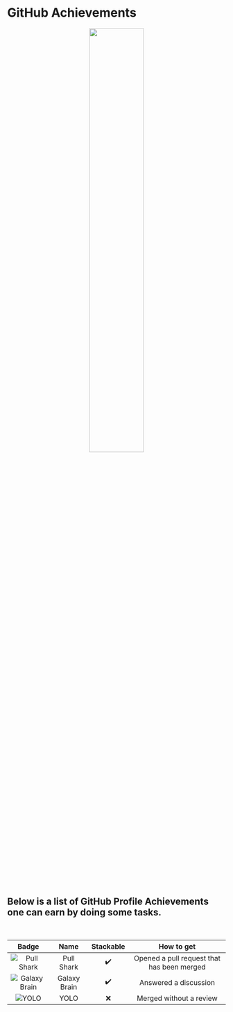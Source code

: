 # GitHub Achievements

<div align="center">
<img src="https://user-images.githubusercontent.com/65187002/172915654-8f0e68d4-57da-4162-b3e4-061222c7a6f3.jpg" width="50%">
</div>


<br>

<h2>Below is a list of GitHub Profile Achievements one can earn by doing some tasks.</h2>

<br>


| Badge | Name | Stackable | How to get |
| :-: | :-: | :-: | :-: |
| ![Pull Shark](https://github.githubassets.com/images/modules/profile/achievements/pull-shark-default.png)     | Pull Shark   | ✔️ | Opened a pull request that has been merged | 
| ![Galaxy Brain](https://github.githubassets.com/images/modules/profile/achievements/galaxy-brain-default.png) | Galaxy Brain | ✔️ | Answered a discussion
| ![YOLO](https://github.githubassets.com/images/modules/profile/achievements/yolo-default.png)                 | YOLO         | ❌ | Merged without a review

